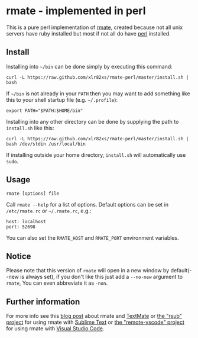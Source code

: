 # rmate - implemented in perl

This is a pure perl implementation of [rmate](https://github.com/textmate/rmate), created because not all unix servers have ruby installed but most if not all do have [perl](http://www.perl.org) installed.

## Install

Installing into `~/bin` can be done simply by executing this command:

    curl -L https://raw.github.com/xlr82xs/rmate-perl/master/install.sh | bash

If `~/bin` is not already in your `PATH` then you may want to add something like this to your shell startup file (e.g. `~/.profile`):

    export PATH="$PATH:$HOME/bin"

Installing into any other directory can be done by supplying the path to `install.sh` like this:

    curl -L https://raw.github.com/xlr82xs/rmate-perl/master/install.sh | bash /dev/stdin /usr/local/bin

If installing outside your home directory, `install.sh` will automatically use `sudo`.

## Usage

    rmate [options] file

Call `rmate --help` for a list of options. Default options can be set in `/etc/rmate.rc` or `~/.rmate.rc`, e.g.:

    host: localhost
    port: 52698

You can also set the `RMATE_HOST` and `RMATE_PORT` environment variables.

## Notice

Please note that this version of `rmate` will open in a new window by default(--new is always set), if you don't like this just add a `--no-new` argument to `rmate`, You can even abbreviate it as `-non`.

## Further information

For more info see this [blog post](http://blog.macromates.com/2011/mate-and-rmate/ "TextMate Blog » mate and rmate") about rmate and [TextMate](http://macromates.com) or [the "rsub" project](https://github.com/henrikpersson/rsub) for using rmate with [Sublime Text](http://www.sublimetext.com) or [the "remote-vscode" project](https://marketplace.visualstudio.com/items?itemName=rafaelmaiolla.remote-vscode) for using rmate with [Visual Studio Code](https://code.visualstudio.com).
